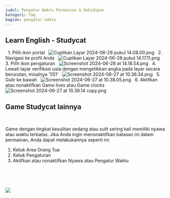 ```yaml
---
judul: Pengatur Waktu Permainan & Kehidupan
kategori: faq
bagian: pengatur waktu
---
```

## Learn English \- Studycat

 
1\. Pilih ikon portal
 
![Cuplikan Layar 2024-06-28 pukul 14.08.00.png](https://help.Studycat.com/hc/article_attachments/34341801981977)
 
2\. Navigasi ke profil Anda
 
![Cuplikan Layar 2024-06-28 pukul 14.17.11.png](https://help.Studycat.com/hc/article_attachments/34341801989401)
 
 
3\. Pilih ikon pengaturan
 
![Screenshot 2024-06-28 at 14.18.54.png](https://help.Studycat.com/hc/article_attachments/34341801998361)
 
4\. Lewati layar verifikasi usia dengan mengetikkan angka pada layar secara berurutan, misalnya '551'
 
![Screenshot 2024-06-27 at 10.36.34.png](https://help.Studycat.com/hc/article_attachments/34277789492249)
 
5\. Gulir ke bawah
 
![Screenshot 2024-06-27 at 10.38.05.png](https://help.Studycat.com/hc/article_attachments/34277789494937)
 
6\. Aktifkan atau nonaktifkan Game lives atau Game clocks
 
![Screenshot 2024-06-27 at 10.39.14 copy.png](https://help.Studycat.com/hc/article_attachments/34277789497369)
 
 

## Game Studycat lainnya

 

Game dengan tingkat kesulitan sedang atau sulit sering kali memiliki nyawa atau waktu terbatas. Jika Anda ingin menonaktifkan batasan ini dalam permainan, Anda dapat melakukannya seperti ini:

1. Ketuk Area Orang Tua
2. Ketuk Pengaturan
3. Aktifkan atau nonaktifkan Nyawa atau Pengatur Waktu

 

 

![](https://help.Studycat.com/hc/article_attachments/27187505863193)